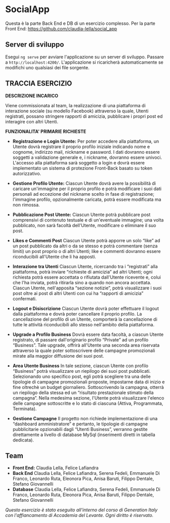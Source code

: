 
# SocialApp
Questa è la parte Back End e DB di un esercizio complesso. Per la parte Front End: https://github.com/claudia-lella/social_app

## Server di sviluppo

Esegui `ng serve` per avviare l'applicazione su un server di sviluppo. Passare a `http://localhost:4200/`. L'applicazione si ricaricherà automaticamente se modifichi uno qualsiasi dei file sorgente.

## TRACCIA ESERCIZIO

**DESCRIZIONE INCARICO**

Viene commissionata al team, la realizzazione di una piattaforma di interazione  sociale (su modello Facebook) attraverso la quale, Utenti registrati, possano stringere rapporti di amicizia, pubblicare i propri post ed interagire con altri Utenti.

**FUNZIONALITA' PRIMARIE RICHIESTE**

 - **Registrazione e Login Utente:**
Per poter accedere alla piattaforma, un Utente dovrà registrare il proprio profilo iniziale indicando nome e cognome, indirizzo mail, nickname e password. I dati dovranno essere soggetti a validazione generale e, i nickname, dovranno essere univoci. L'accesso alla piattaforma sarà soggetto a login e dovrà essere implementato un sistema di protezione Front-Back basato su token autorizzativo.

 - **Gestione Profilo Utente:**
Ciascun Utente dovrà avere la possibilità di caricare un'immagine per il proprio profilo e potrà modificare i suoi dati personali ad eccezione del nickname scelto in fase di registrazione; l'immagine profilo, opzionalmente caricata, potrà essere modificata ma non rimossa.

 - **Pubblicazione Post Utente:**
Ciascun Utente potrà pubblicare post comprensivi di contenuto testuale e di un'eventuale immagine; una volta pubblicato, non sarà facoltà dell'Utente, modificare o eliminare il suo post.

- **Likes e Commenti Post**
Ciascun Utente potrà apporre un solo “like” ad un post pubblicato da altri o da se stesso e potrà commentare (senza limiti) un post proprio o di altri Utenti; like e commenti dovranno essere riconducibili all'Utente che li ha apposti.

- **Interazione tra Utenti**
Ciascun Utente, ricercando tra i “registrati” alla piattaforma, potrà inviare “richieste di amicizia” ad altri Utenti; ogni richiesta potrà essere accettata o rifiutata dall'Utente ricevente e, colui che l'ha inviata, potrà ritirarla sino a quando non ancora accettata. Ciascun Utente, nell'apposita “sezione notizie”, potrà visualizzare i suoi post oltre ai post di altri Utenti con cui ha “rapporti di amicizia” confermati.

- **Logout e Disiscrizione**
Ciascun Utente dovrà poter effettuare il logout dalla piattaforma e dovrà poter cancellare il proprio profilo. La cancellazione del profilo di un Utente, comporterà la cancellazione di tutte le attività riconducibili allo stesso nell'ambito della piattaforma.

- **Upgrade a Profilo Business**
Dovrà essere data facoltà, a ciascun Utente registrato, di passare dall'originario profilo “Private” ad un profilo “Business”. Tale upgrade, offrirà all'Utente una seconda area riservata attraverso la quale poter sottoscrivere delle campagne promozionali mirate alla maggior diffusione dei suoi post.

- **Area Utente Business**
In tale sezione, ciascun Utente con profilo “Business” potrà visualizzare un riepilogo dei suoi post pubblicati. Selezionando uno specifico post, egli potrà scegliere tra una delle tipologie di campagne promozionali proposte, impostarne data di inizio e fine oltrechè un budget giornaliero. Sottoscrivendo la campagna, otterrà un riepilogo della stessa ed un “risultato prestazionale stimato della campagna”. Nella medesima sezione, l'Utente potrà visualizzare l'elenco delle campagne sottoscritte e lo stato di
ciascuna (Attiva, Programmata, Terminata).

- **Gestione Campagne**
Il progetto non richiede implementazione di una “dashboard amministratore” e pertanto, le tipologie di campagne pubblicitarie opzionabili dagli “Utenti Business”, verranno gestite direttamente a livello di database MySql (inserimenti diretti in tabella dedicata).

## Team
- **Front End:**
Claudia Lella, Felice Lafiandra
- **Back End**
Claudia Lella, Felice Lafiandra, Serena Fedeli, Emmanuele Di Franco, Leonardo Ruta, Eleonora Pica, Anisa Baruti, Filippo Dentale, Stefano Giovannelli
- **Database**
Claudia Lella, Felice Lafiandra, Serena Fedeli, Emmanuele Di Franco, Leonardo Ruta, Eleonora Pica, Anisa Baruti, Filippo Dentale, Stefano Giovannelli

_Questo esercizio è stato eseguito all'interno del corso di Generation Italy con l'affiancamento di Accademia del Levante. Ogni diritto è riservato._